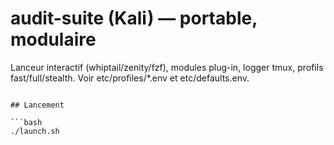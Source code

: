 # audit-suite (Kali) — portable, modulaire
Lanceur interactif (whiptail/zenity/fzf), modules plug-in, logger tmux, profils fast/full/stealth.
Voir etc/profiles/*.env et etc/defaults.env.
```

## Lancement

```bash
./launch.sh
```
